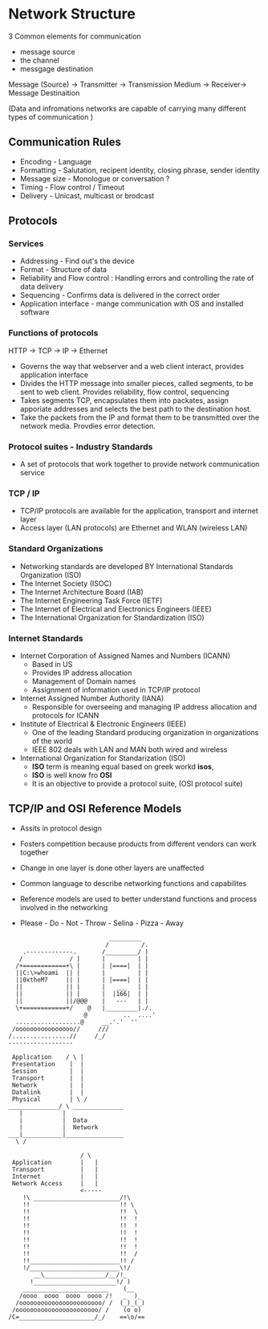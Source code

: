 # Network Structure

3 Common elements for communication
* message source
* the channel
* messgage destination

Message (Source) -> Transmitter -> Transmission Medium -> Receiver-> Message Destinaition

(Data and infromations networks are capable of carrying many different types of communication )

## Communication Rules

* Encoding - Language
* Formatting - Salutation, recipent identity, closing phrase, sender identity
* Message size - Monologue or conversation ?
* Timing - Flow control / Timeout
* Delivery - Unicast, multicast or brodcast 

## Protocols

### Services 

* Addressing - Find out's the device
* Format - Structure of data
* Reliability and Flow control : Handling errors and controlling the rate of data delivery
* Sequencing - Confirms data is delivered in the correct order
* Application interface - mange communication with OS and installed software


### Functions of protocols 

HTTP -> TCP -> IP -> Ethernet 

* Governs the way that webserver and a web client interact, provides application interface
* Divides the HTTP message into smaller pieces, called segments, to be sent to web client. Provides reliability, flow control, sequencing
* Takes segments TCP, encapsulates them into packates, assign apporiate addresses and selects the best path to the destination host.
* Take the packets from the IP and format them to be transmitted over the network media. Provdies error detection.

### Protocol suites - Industry Standards 
* A set of protocols that work together to provide network communication service

### TCP / IP

* TCP/IP protocols are available for the application, transport and internet layer
* Access layer (LAN protocols) are Ethernet and WLAN (wireless LAN)

### Standard Organizations 
* Networking standards are developed BY International Standards Organization (ISO)
* The Internet Society (ISOC)
* The Internet Architecture Board (IAB)
* The Internet Engineering Task Force (IETF)
* The Internet of Electrical and Electronics Engineers (IEEE)
* The International Organization for Standardization (ISO)

### Internet Standards 
* Internet Corporation of Assigned Names and Numbers (ICANN)
    * Based in US 
    * Provides IP address allocation 
    * Management of Domain names 
    * Assignment of information used in TCP/IP protocol
* Internet Assigned Number Authority (IANA)
    * Responsible for overseeing and managing IP address allocation and protocols for ICANN
* Institute of Electrical & Electronic Engineers (IEEE)
    * One of the leading Standard producing organization in organizations of the world
    * IEEE 802 deals with LAN and MAN both wired and wireless
* International Organization for Standarization (ISO)
    * **ISO** term is meaning equal based on greek workd **isos**,
    * **ISO** is well know fro **OSI**
    * It is an objective to provide a protocol suite, (OSI protocol suite)

## TCP/IP and OSI Reference Models
* Assits in protocol design
* Fosters competition because products from different vendors can work together 
* Change in one layer is done other layers are unaffected
* Common language to describe networking functions and capabilites
* Reference models are used to better understand functions and process involved in the networking 

* Please - Do - Not - Throw - Selina - Pizza - Away
```
                            _________
                           /         /.
    .-------------.       /_________/ |
   /             / |      |         | |
  /+============+\ |      | |====|  | |
  ||C:\>whoami  || |      |         | |
  ||0xtheM7     || |      | |====|  | |
  ||            || |      |   ___   | |
  ||            || |      |  |166|  | |
  ||            ||/@@@    |   ---   | |
  \+============+/    @   |_________|./.
                     @          ..  ....'
  ..................@     __.'.'  ''
 /oooooooooooooooo//     ///
/................//     /_/
------------------

 Application    / \ |
 Presentation    |  |
 Session         |  |
 Transport       |  |
 Network         |  |
 Datalink        |  |
 Physical        | \ /
______________/ \ ______________
   |           |   
   |           |  Data 
   |           |  Network 
___|___________|________________
  \ /

                    / \
 Application        |   |
 Transport          |   |
 Internet           |   |
 Network Access     |   |
                    <-----   
    !\ ________________________/!\
    !!                         !! \
    !!                         !!  \
    !!                         !!  !
    !!                         !!  !
    !!                         !!  !
    !!                         !!  !
    !!                         !!  !
    !!                         !!  /
    !!_________________________!! /
    !/_________________________\!/
       __\_________________/__/!_
      !_______________________!/ )
    ________________________    (__
   /oooo  oooo  oooo  oooo /!   _  )_
  /ooooooooooooooooooooooo/ /  (_)_(_)
 /ooooooooooooooooooooooo/ /    (o o)
/C=_____________________/_/    ==\o/==
```
